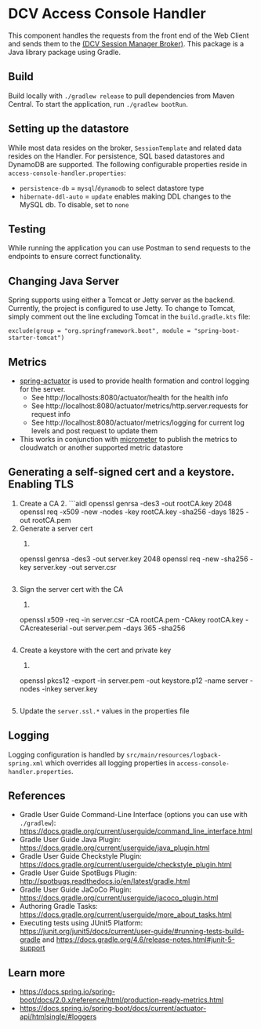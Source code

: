 # DCV Access Console Handler
This component handles the requests from the front end of the Web Client
and sends them to the [(DCV Session Manager Broker)](https://docs.aws.amazon.com/dcv/latest/sm-admin/what-is-sm.html).
This package is a Java library package using Gradle.

## Build
Build locally with `./gradlew release` to pull dependencies from Maven Central.
To start the application, run `./gradlew bootRun`.
   
## Setting up the datastore
While most data resides on the broker, `SessionTemplate` and related data resides on the Handler.
For persistence, SQL based datastores and DynamoDB are supported. The following configurable properties reside in `access-console-handler.properties`:
* `persistence-db` = `mysql`/`dynamodb` to select datastore type
* `hibernate-ddl-auto` = `update` enables making DDL changes to the MySQL db. To disable, set to `none`

## Testing
While running the application you can use Postman to send requests to the endpoints to ensure correct functionality.

## Changing Java Server
Spring supports using either a Tomcat or Jetty server as the backend. Currently, the project is configured to use Jetty.
To change to Tomcat, simply comment out the line excluding Tomcat in the `build.gradle.kts` file: 

```exclude(group = "org.springframework.boot", module = "spring-boot-starter-tomcat")```

## Metrics
* [spring-actuator](https://docs.spring.io/spring-boot/docs/current/reference/html/actuator.html) is used to provide health formation and control logging for the server.
  * See http://localhosts:8080/actuator/health for the health info
  * See http://localhost:8080/actuator/metrics/http.server.requests for request info
  * See http://localhost:8080/actuator/metrics/logging for current log levels and post request to update them 
* This works in conjunction with [micrometer](https://micrometer.io/) to publish the metrics to cloudwatch or another supported metric datastore

## Generating a self-signed cert and a keystore. Enabling TLS
1. Create a CA
    2. ```aidl
       openssl genrsa -des3 -out rootCA.key 2048
       openssl req -x509 -new -nodes -key rootCA.key -sha256 -days 1825 -out rootCA.pem
2. Generate a server cert
    1. ```aidl
      openssl genrsa -des3 -out server.key 2048
      openssl req -new -sha256 -key server.key -out server.csr
      ```
3. Sign the server cert with the CA
    1. ```aidl
      openssl x509 -req -in server.csr -CA rootCA.pem -CAkey rootCA.key -CAcreateserial -out server.pem -days 365 -sha256
      ```
4. Create a keystore with the cert and private key
    1. ```aidl
      openssl pkcs12 -export -in server.pem -out keystore.p12 -name server -nodes -inkey server.key
      ```
5. Update the `server.ssl.*` values in the properties file

## Logging
Logging configuration is handled by `src/main/resources/logback-spring.xml` which overrides all logging properties in `access-console-handler.properties`.

## References
* Gradle User Guide Command-Line Interface (options you can use with `./gradlew`): https://docs.gradle.org/current/userguide/command_line_interface.html
* Gradle User Guide Java Plugin: https://docs.gradle.org/current/userguide/java_plugin.html
* Gradle User Guide Checkstyle Plugin: https://docs.gradle.org/current/userguide/checkstyle_plugin.html
* Gradle User Guide SpotBugs Plugin: http://spotbugs.readthedocs.io/en/latest/gradle.html
* Gradle User Guide JaCoCo Plugin: https://docs.gradle.org/current/userguide/jacoco_plugin.html
* Authoring Gradle Tasks: https://docs.gradle.org/current/userguide/more_about_tasks.html
* Executing tests using JUnit5 Platform: https://junit.org/junit5/docs/current/user-guide/#running-tests-build-gradle and https://docs.gradle.org/4.6/release-notes.html#junit-5-support

## Learn more
* https://docs.spring.io/spring-boot/docs/2.0.x/reference/html/production-ready-metrics.html
* https://docs.spring.io/spring-boot/docs/current/actuator-api/htmlsingle/#loggers